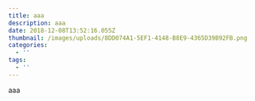 ```yaml
---
title: aaa
description: aaa
date: 2018-12-08T13:52:16.055Z
thumbnail: /images/uploads/8DD074A1-5EF1-4148-B8E9-4365D39B92FB.png
categories:
  - ''
tags:
  - ''
---
```

aaa
